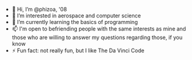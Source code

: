 - 👋 Hi, I’m @phizoa, '08
- 👀 I’m interested in aerospace and computer science
- 🌱 I’m currently learning the basics of programming
- 📫 I'm open to befriending people with the same interests as mine and those who are willing to answer my questions regarding those, if you know
- ⚡ Fun fact: not really fun, but I like The Da Vinci Code

<!---
phizoa/phizoa is a ✨ special ✨ repository because its `README.md` (this file) appears on your GitHub profile.
You can click the Preview link to take a look at your changes.
--->
